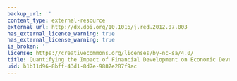 ```yaml
---
backup_url: ''
content_type: external-resource
external_url: http://dx.doi.org/10.1016/j.red.2012.07.003
has_external_licence_warning: true
has_external_license_warning: true
is_broken: ''
license: https://creativecommons.org/licenses/by-nc-sa/4.0/
title: Quantifying the Impact of Financial Development on Economic Development
uid: b1b11d96-8bff-43d1-8d7e-9887e287f9ac
---
```


